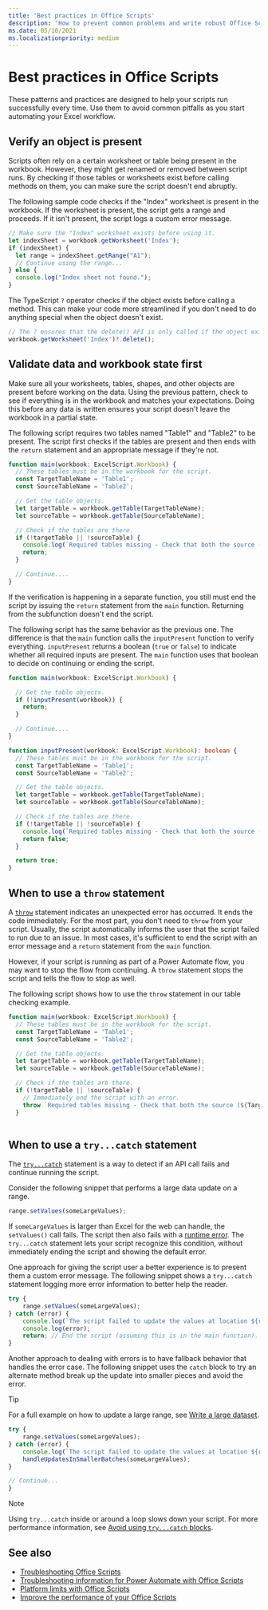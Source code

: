 ```yaml
---
title: 'Best practices in Office Scripts'
description: 'How to prevent common problems and write robust Office Scripts that can handle unexpected input or data.'
ms.date: 05/10/2021
ms.localizationpriority: medium
---
```


# Best practices in Office Scripts

These patterns and practices are designed to help your scripts run successfully every time. Use them to avoid common pitfalls as you start automating your Excel workflow.

## Verify an object is present

Scripts often rely on a certain worksheet or table being present in the workbook. However, they might get renamed or removed between script runs. By checking if those tables or worksheets exist before calling methods on them, you can make sure the script doesn't end abruptly.

The following sample code checks if the "Index" worksheet is present in the workbook. If the worksheet is present, the script gets a range and proceeds. If it isn't present, the script logs a custom error message.

```TypeScript
// Make sure the "Index" worksheet exists before using it.
let indexSheet = workbook.getWorksheet('Index');
if (indexSheet) {
  let range = indexSheet.getRange("A1");
  // Continue using the range...
} else {
  console.log("Index sheet not found.");
}
```

The TypeScript `?` operator checks if the object exists before calling a method. This can make your code more streamlined if you don't need to do anything special when the object doesn't exist.

```TypeScript
// The ? ensures that the delete() API is only called if the object exists.
workbook.getWorksheet('Index')?.delete();
```

## Validate data and workbook state first

Make sure all your worksheets, tables, shapes, and other objects are present before working on the data. Using the previous pattern, check to see if everything is in the workbook and matches your expectations. Doing this before any data is written ensures your script doesn't leave the workbook in a partial state.

The following script requires two tables named "Table1" and "Table2" to be present. The script first checks if the tables are present and then ends with the `return` statement and an appropriate message if they're not.

```TypeScript
function main(workbook: ExcelScript.Workbook) {
  // These tables must be in the workbook for the script.
  const TargetTableName = 'Table1';
  const SourceTableName = 'Table2';

  // Get the table objects.
  let targetTable = workbook.getTable(TargetTableName);
  let sourceTable = workbook.getTable(SourceTableName);

  // Check if the tables are there.
  if (!targetTable || !sourceTable) {
    console.log(`Required tables missing - Check that both the source (${TargetTableName}) and target (${SourceTableName}) tables are present before running the script.`);
    return;
  }

  // Continue....
}
```

If the verification is happening in a separate function, you still must end the script by issuing the `return` statement from the `main` function. Returning from the subfunction doesn't end the script.

The following script has the same behavior as the previous one. The difference is that the `main` function calls the `inputPresent` function to verify everything. `inputPresent` returns a boolean (`true` or `false`) to indicate whether all required inputs are present. The `main` function uses that boolean to decide on continuing or ending the script.

```TypeScript
function main(workbook: ExcelScript.Workbook) {

  // Get the table objects.
  if (!inputPresent(workbook)) {
    return;
  }

  // Continue....
}

function inputPresent(workbook: ExcelScript.Workbook): boolean {
  // These tables must be in the workbook for the script.
  const TargetTableName = 'Table1';
  const SourceTableName = 'Table2';

  // Get the table objects.
  let targetTable = workbook.getTable(TargetTableName);
  let sourceTable = workbook.getTable(SourceTableName);

  // Check if the tables are there.
  if (!targetTable || !sourceTable) {
    console.log(`Required tables missing - Check that both the source (${TargetTableName}) and target (${SourceTableName}) tables are present before running the script.`);
    return false;
  }

  return true;
}
```

## When to use a `throw` statement

A [`throw`](https://developer.mozilla.org/docs/web/javascript/reference/statements/throw) statement indicates an unexpected error has occurred. It ends the code immediately. For the most part, you don't need to `throw` from your script. Usually, the script automatically informs the user that the script failed to run due to an issue. In most cases, it's sufficient to end the script with an error message and a `return` statement from the `main` function.

However, if your script is running as part of a Power Automate flow, you may want to stop the flow from continuing. A `throw` statement stops the script and tells the flow to stop as well.

The following script shows how to use the `throw` statement in our table checking example.

```TypeScript
function main(workbook: ExcelScript.Workbook) {
  // These tables must be in the workbook for the script.
  const TargetTableName = 'Table1';
  const SourceTableName = 'Table2';

  // Get the table objects.
  let targetTable = workbook.getTable(TargetTableName);
  let sourceTable = workbook.getTable(SourceTableName);

  // Check if the tables are there.
  if (!targetTable || !sourceTable) {
    // Immediately end the script with an error.
    throw `Required tables missing - Check that both the source (${TargetTableName}) and target (${SourceTableName}) tables are present before running the script.`;
  }
  
```

## When to use a `try...catch` statement

The [`try...catch`](https://developer.mozilla.org/docs/Web/JavaScript/Reference/Statements/try...catch) statement is a way to detect if an API call fails and continue running the script.

Consider the following snippet that performs a large data update on a range.

```TypeScript
range.setValues(someLargeValues);
```

If `someLargeValues` is larger than Excel for the web can handle, the `setValues()` call fails. The script then also fails with a [runtime error](../testing/troubleshooting.md#runtime-errors). The `try...catch` statement lets your script recognize this condition, without immediately ending the script and showing the default error.

One approach for giving the script user a better experience is to present them a custom error message. The following snippet shows a `try...catch` statement logging more error information to better help the reader.

```TypeScript
try {
    range.setValues(someLargeValues);
} catch (error) {
    console.log(`The script failed to update the values at location ${range.getAddress()}. Please inspect and run again.`);
    console.log(error);
    return; // End the script (assuming this is in the main function).
}
```

Another approach to dealing with errors is to have fallback behavior that handles the error case. The following snippet uses the `catch` block to try an alternate method break up the update into smaller pieces and avoid the error.

> [!TIP]
> For a full example on how to update a large range, see [Write a large dataset](../resources/samples/write-large-dataset.md).

```TypeScript
try {
    range.setValues(someLargeValues);
} catch (error) {
    console.log(`The script failed to update the values at location ${range.getAddress()}. Trying a different approach.`);
    handleUpdatesInSmallerBatches(someLargeValues);
}

// Continue...
}
```

> [!NOTE]
> Using `try...catch` inside or around a loop slows down your script. For more performance information, see [Avoid using `try...catch` blocks](web-client-performance.md#avoid-using-trycatch-blocks-in-or-surrounding-loops).

## See also

- [Troubleshooting Office Scripts](../testing/troubleshooting.md)
- [Troubleshooting information for Power Automate with Office Scripts](../testing/power-automate-troubleshooting.md)
- [Platform limits with Office Scripts](../testing/platform-limits.md)
- [Improve the performance of your Office Scripts](web-client-performance.md)
